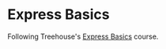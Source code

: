 # Express Basics

Following Treehouse's [Express Basics](https://teamtreehouse.com/library/express-basics-2) course.